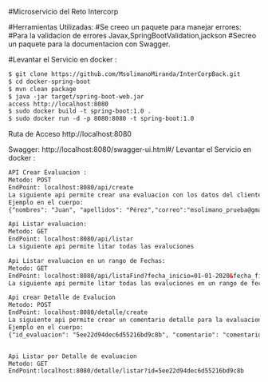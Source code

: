 #Microservicio del Reto Intercorp

#Herramientas Utilizadas:
#Se creeo un paquete para manejar errores:
#Para la validacion de errores Javax,SpringBootValidation,jackson
#Secreo un paquete para la documentacion con Swagger.


#Levantar el Servicio en docker :
```html
$ git clone https://github.com/MsolimanoMiranda/InterCorpBack.git
$ cd docker-spring-boot
$ mvn clean package
$ java -jar target/spring-boot-web.jar
access http://localhost:8080
$ sudo docker build -t spring-boot:1.0 .
$ sudo docker run -d -p 8080:8080 -t spring-boot:1.0
```
Ruta de Acceso http://localhost:8080


Swagger: http://localhost:8080/swagger-ui.html#/
Levantar el Servicio en docker :
```html
API Crear Evaluacion :
Metodo: POST
EndPoint: localhost:8080/api/create
La siguiente api permite crear una evaluacion con los datos del cliente
Ejemplo en el cuerpo:
{"nombres": "Juan", "apellidos": "Pérez","correo":"msolimano_prueba@gmail.com", "puntuacion": 7, "fecha_inscripcion": "01-01-2020"}

Api Listar evaluacion:
Metodo: GET
EndPoint: localhost:8080/api/listar
La siguiente api permite litar todas las evaluciones

Api Listar evaluacion en un rango de Fechas:
Metodo: GET
EndPoint: localhost:8080/api/listaFind?fecha_inicio=01-01-2020&fecha_fin=20-06-2020
La siguiente api permite litar todas las evaluciones en un rango de fechas

Api crear Detalle de Evalucion
Metodo: POST
EndPoint: localhost:8080/detalle/create
La siguiente api permite crear un comentario detalle para la evaluacion
Ejemplo en el cuerpo:
{"id_evaluacion": "5ee22d94dec6d55216bd9c8b", "comentario": "comentario de prueba"}


Api Listar por Detalle de evaluacion
Metodo: GET
EndPoint:localhost:8080/detalle/listar?id=5ee22d94dec6d55216bd9c8b

```

